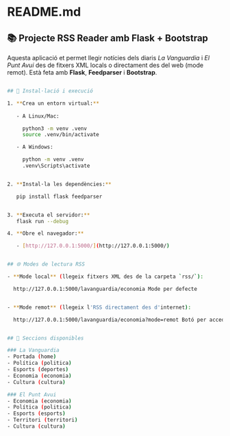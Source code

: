 # README.md

## 📚 Projecte RSS Reader amb Flask + Bootstrap

Aquesta aplicació et permet llegir notícies dels diaris *La Vanguardia* i *El Punt Avui* des de fitxers XML locals o directament des del web (mode remot). Està feta amb **Flask**, **Feedparser** i **Bootstrap**.

```bash

## 🔧 Instal·lació i execució

1. **Crea un entorn virtual:**
   
   - A Linux/Mac:

     python3 -m venv .venv
     source .venv/bin/activate

   - A Windows:

     python -m venv .venv
     .venv\Scripts\activate


2. **Instal·la les dependències:**

   pip install flask feedparser


3. **Executa el servidor:**
   flask run --debug

4. **Obre el navegador:**

   - [http://127.0.0.1:5000/](http://127.0.0.1:5000/)


## 🌐 Modes de lectura RSS

- **Mode local** (llegeix fitxers XML des de la carpeta `rss/`):

  http://127.0.0.1:5000/lavanguardia/economia Mode per defecte


- **Mode remot** (llegeix l'RSS directament des d'internet):

  http://127.0.0.1:5000/lavanguardia/economia?mode=remot Botó per accedir al mode remot incorporat al HTML


## 📰 Seccions disponibles

### La Vanguardia
- Portada (home)
- Política (politica)
- Esports (deportes)
- Economia (economia)
- Cultura (cultura)

### El Punt Avui
- Economia (economia)
- Política (politica)
- Esports (esports)
- Territori (territori)
- Cultura (cultura)
